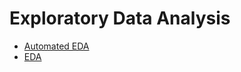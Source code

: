 # Exploratory Data Analysis

- [Automated EDA](https://github.com/HanifaElahi/Courses/tree/main/Exploratory%20Data%20Analysis/Automated_EDA)
- [EDA](https://github.com/HanifaElahi/Courses/tree/main/Exploratory%20Data%20Analysis/EDA)
